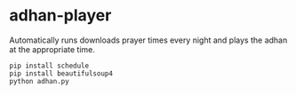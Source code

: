 # adhan-player

Automatically runs downloads prayer times every night and plays the adhan at the appropriate time.

```
pip install schedule
pip install beautifulsoup4
python adhan.py
```
